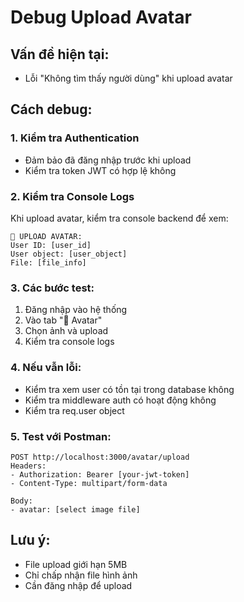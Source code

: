 # Debug Upload Avatar

## Vấn đề hiện tại:
- Lỗi "Không tìm thấy người dùng" khi upload avatar

## Cách debug:

### 1. Kiểm tra Authentication
- Đảm bảo đã đăng nhập trước khi upload
- Kiểm tra token JWT có hợp lệ không

### 2. Kiểm tra Console Logs
Khi upload avatar, kiểm tra console backend để xem:
```
📸 UPLOAD AVATAR:
User ID: [user_id]
User object: [user_object]
File: [file_info]
```

### 3. Các bước test:
1. Đăng nhập vào hệ thống
2. Vào tab "📸 Avatar"
3. Chọn ảnh và upload
4. Kiểm tra console logs

### 4. Nếu vẫn lỗi:
- Kiểm tra xem user có tồn tại trong database không
- Kiểm tra middleware auth có hoạt động không
- Kiểm tra req.user object

### 5. Test với Postman:
```
POST http://localhost:3000/avatar/upload
Headers:
- Authorization: Bearer [your-jwt-token]
- Content-Type: multipart/form-data

Body:
- avatar: [select image file]
```

## Lưu ý:
- File upload giới hạn 5MB
- Chỉ chấp nhận file hình ảnh
- Cần đăng nhập để upload


